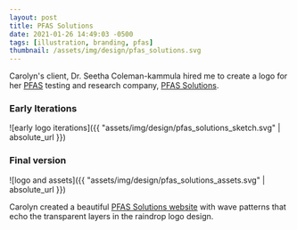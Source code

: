 ```yaml
---
layout: post
title: PFAS Solutions
date: 2021-01-26 14:49:03 -0500
tags: [illustration, branding, pfas]
thumbnail: /assets/img/design/pfas_solutions.svg
---
```


Carolyn's client, Dr. Seetha Coleman-kammula hired me to create a logo for her [PFAS](https://www.epa.gov/pfas/pfas-explained) testing and research company, [PFAS Solutions](https://www.pfasolutions.org/).

### Early Iterations

![early logo iterations]({{ "assets/img/design/pfas_solutions_sketch.svg" | absolute_url }}) 

### Final version

![logo and assets]({{ "assets/img/design/pfas_solutions_assets.svg" | absolute_url }}) 

Carolyn created a beautiful [PFAS Solutions website](https://www.pfasolutions.org) with wave patterns that echo the transparent layers in the raindrop logo design.